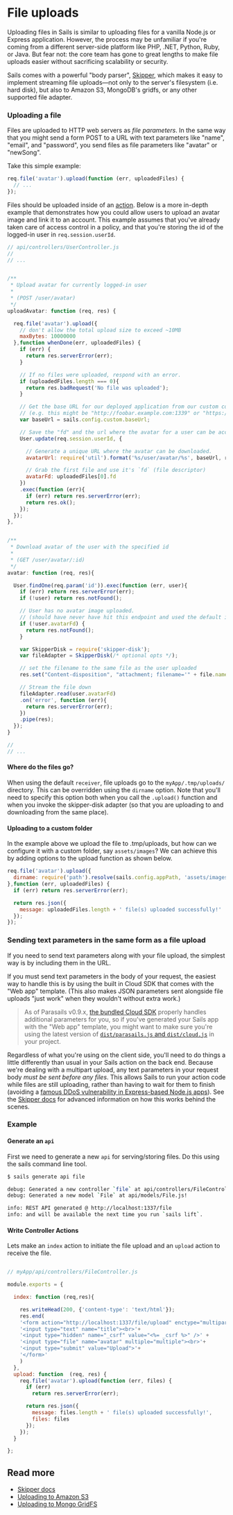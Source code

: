 # File uploads

Uploading files in Sails is similar to uploading files for a vanilla Node.js or Express application. However, the process may be unfamiliar if you're coming from a different server-side platform like PHP, .NET, Python, Ruby, or Java.  But fear not: the core team has gone to great lengths to make file uploads easier without sacrificing scalability or security.

Sails comes with a powerful "body parser", [Skipper](https://github.com/balderdashy/skipper), which makes it easy to implement streaming file uploads&mdash;not only to the server's filesystem (i.e. hard disk), but also to Amazon S3, MongoDB's gridfs, or any other supported file adapter.



### Uploading a file

Files are uploaded to HTTP web servers as _file parameters_.  In the same way that you might send a form POST to a URL with text parameters like "name", "email", and "password", you send files as file parameters like "avatar" or "newSong".

Take this simple example:

```javascript
req.file('avatar').upload(function (err, uploadedFiles) {
  // ...
});
```

Files should be uploaded inside of an [action](https://sailsjs.com/documentation/concepts/actions-and-controllers).  Below is a more in-depth example that demonstrates how you could allow users to upload an avatar image and link it to an account.  This example assumes that you've already taken care of access control in a policy, and that you're storing the id of the logged-in user in `req.session.userId`.

```javascript
// api/controllers/UserController.js
//
// ...


/**
 * Upload avatar for currently logged-in user
 *
 * (POST /user/avatar)
 */
uploadAvatar: function (req, res) {

  req.file('avatar').upload({
    // don't allow the total upload size to exceed ~10MB
    maxBytes: 10000000
  },function whenDone(err, uploadedFiles) {
    if (err) {
      return res.serverError(err);
    }

    // If no files were uploaded, respond with an error.
    if (uploadedFiles.length === 0){
      return res.badRequest('No file was uploaded');
    }

    // Get the base URL for our deployed application from our custom config
    // (e.g. this might be "http://foobar.example.com:1339" or "https://example.com")
    var baseUrl = sails.config.custom.baseUrl;

    // Save the "fd" and the url where the avatar for a user can be accessed
    User.update(req.session.userId, {

      // Generate a unique URL where the avatar can be downloaded.
      avatarUrl: require('util').format('%s/user/avatar/%s', baseUrl, req.session.userId),

      // Grab the first file and use it's `fd` (file descriptor)
      avatarFd: uploadedFiles[0].fd
    })
    .exec(function (err){
      if (err) return res.serverError(err);
      return res.ok();
    });
  });
},


/**
 * Download avatar of the user with the specified id
 *
 * (GET /user/avatar/:id)
 */
avatar: function (req, res){

  User.findOne(req.param('id')).exec(function (err, user){
    if (err) return res.serverError(err);
    if (!user) return res.notFound();

    // User has no avatar image uploaded.
    // (should have never have hit this endpoint and used the default image)
    if (!user.avatarFd) {
      return res.notFound();
    }

    var SkipperDisk = require('skipper-disk');
    var fileAdapter = SkipperDisk(/* optional opts */);

    // set the filename to the same file as the user uploaded
    res.set("Content-disposition", "attachment; filename='" + file.name + "'");

    // Stream the file down
    fileAdapter.read(user.avatarFd)
    .on('error', function (err){
      return res.serverError(err);
    })
    .pipe(res);
  });
}

//
// ...
```




#### Where do the files go?
When using the default `receiver`, file uploads go to the `myApp/.tmp/uploads/` directory.  This can be overridden using the `dirname` option.  Note that you'll need to specify this option both when you call the `.upload()` function and when you invoke the skipper-disk adapter (so that you are uploading to and downloading from the same place).


#### Uploading to a custom folder
In the example above we upload the file to .tmp/uploads, but how can we configure it with a custom folder, say `assets/images`? We can achieve this by adding options to the upload function as shown below.

```javascript
req.file('avatar').upload({
  dirname: require('path').resolve(sails.config.appPath, 'assets/images')
},function (err, uploadedFiles) {
  if (err) return res.serverError(err);

  return res.json({
    message: uploadedFiles.length + ' file(s) uploaded successfully!'
  });
});
```

### Sending text parameters in the same form as a file upload

If you need to send text parameters along with your file upload, the simplest way is by including them in the URL.

If you must send text parameters in the body of your request, the easiest way to handle this is by using the built in Cloud SDK that comes with the "Web app" template. (This also makes JSON parameters sent alongside file uploads "just work" when they wouldn't without extra work.)

> As of Parasails v0.9.x, [the bundled Cloud SDK](https://github.com/mikermcneil/parasails/compare/v0.8.4...v0.9.0-4) properly handles additional parameters for you, so if you've generated your Sails app with the "Web app" template, you might want to make sure you're using the latest version of [`dist/parasails.js` and `dist/cloud.js`](https://github.com/mikermcneil/parasails/releases) in your project.

Regardless of what you're using on the client side, you'll need to do things a little differently than usual in your Sails action on the back end. Because we're dealing with a multipart upload, any text parameters in your request body _must be sent before any files_.  This allows Sails to run your action code while files are still uploading, rather than having to wait for them to finish (avoiding a [famous DDoS vulnerability in Express-based Node.js apps](https://andrewkelley.me/post/do-not-use-bodyparser-with-express-js.html)). See the [Skipper docs](https://github.com/balderdashy/skipper#text-parameters) for advanced information on how this works behind the scenes.

### Example

#### Generate an `api`
First we need to generate a new `api` for serving/storing files.  Do this using the sails command line tool.

```sh
$ sails generate api file

debug: Generated a new controller `file` at api/controllers/FileController.js!
debug: Generated a new model `File` at api/models/File.js!

info: REST API generated @ http://localhost:1337/file
info: and will be available the next time you run `sails lift`.
```

#### Write Controller Actions

Lets make an `index` action to initiate the file upload and an `upload` action to receive the file.

```javascript

// myApp/api/controllers/FileController.js

module.exports = {

  index: function (req,res){

    res.writeHead(200, {'content-type': 'text/html'});
    res.end(
    '<form action="http://localhost:1337/file/upload" enctype="multipart/form-data" method="post">'+
    '<input type="text" name="title"><br>'+
    '<input type="hidden" name="_csrf" value="<%= _csrf %>" />' +
    '<input type="file" name="avatar" multiple="multiple"><br>'+
    '<input type="submit" value="Upload">'+
    '</form>'
    )
  },
  upload: function  (req, res) {
    req.file('avatar').upload(function (err, files) {
      if (err)
        return res.serverError(err);

      return res.json({
        message: files.length + ' file(s) uploaded successfully!',
        files: files
      });
    });
  }

};
```

## Read more

+ [Skipper docs](https://github.com/balderdashy/skipper)
+ [Uploading to Amazon S3](https://sailsjs.com/documentation/concepts/file-uploads/uploading-to-s-3)
+ [Uploading to Mongo GridFS](https://sailsjs.com/documentation/concepts/file-uploads/uploading-to-grid-fs)



<docmeta name="displayName" value="File uploads">
